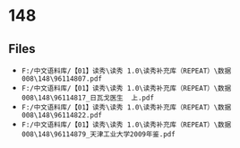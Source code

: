# 148

## Files

- `F:/中文语料库/【01】读秀\读秀 1.0\读秀补充库（REPEAT）\数据008\148\96114807.pdf`
- `F:/中文语料库/【01】读秀\读秀 1.0\读秀补充库（REPEAT）\数据008\148\96114817_日瓦戈医生  上.pdf`
- `F:/中文语料库/【01】读秀\读秀 1.0\读秀补充库（REPEAT）\数据008\148\96114822.pdf`
- `F:/中文语料库/【01】读秀\读秀 1.0\读秀补充库（REPEAT）\数据008\148\96114879_天津工业大学2009年鉴.pdf`
